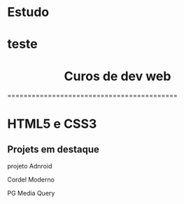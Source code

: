 # Estudo
# teste
 <h1 style="text-align: center">Curos de dev web</h1>
  <p>==========================================</p>
  <h1>HTML5 e CSS3</h1>
  <div>
    <h2>Projets em destaque</h2>
    <p>
      <a href="https://josegoncalvess.github.io/Page-Android/"></a>projeto
      Adnroid
    </p>
    <p>
      <a href="https://josegoncalvess.github.io/Cordel--Moderno/"></a>Cordel
      Moderno
    </p>
    <p>
      <a
        href="https://josegoncalvess.github.io/Estudo/HTML-CSS/EXERC%C3%8DCIOS/EX026/mq002/"
      ></a
      >PG Media Query
    </p>
  </div>
